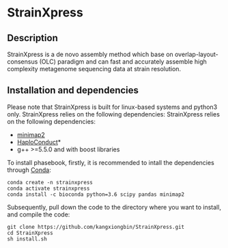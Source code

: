 # StrainXpress
## Description
StrainXpress is a de novo assembly method which base on overlap-layout-consensus (OLC) paradigm and can fast and accurately assemble high complexity metagenome sequencing data at strain resolution. 
## Installation and dependencies
Please note that StrainXpress is built for linux-based systems and python3 only. StrainXpress relies on the following dependencies:
StrainXpress relies on the following dependencies:
- [minimap2](https://github.com/lh3/minimap2)
- [HaploConduct](https://github.com/HaploConduct/HaploConduct)*
- g++ >=5.5.0 and with boost libraries

To install phasebook, firstly, it is recommended to intall the dependencies through [Conda](https://docs.conda.io/en/latest/):
```
conda create -n strainxpress
conda activate strainxpress
conda install -c bioconda python=3.6 scipy pandas minimap2
```
Subsequently, pull down the code to the directory where you want to install, and compile the code:
```
git clone https://github.com/kangxiongbin/StrainXpress.git
cd StrainXpress
sh install.sh
```
